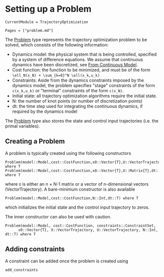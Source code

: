# Setting up a Problem
```@meta
CurrentModule = TrajectoryOptimization
```

```@contents
Pages = ["problem.md"]
```

The [Problem](@ref) type represents the trajectory optimization problem to be solved, which consists of the following information:

* Dynamics model: the physical system that is being controlled, specified by a system of difference equations. We assume that continuous dynamics have been discretized, see [From Continuous Model](@ref).
* Cost function: the function to be minimized, and must be of the form ``\ell_N(x_N) + \sum_{k=0}^N \ell(x_k,u_k)``
* Constraints: Aside from the dynamics constraints imposed by the dynamics model, the problem specifies "stage" constraints of the form ``c(x_k,u_k)`` or "terminal" constraints of the form ``c(x_N)``.
* Initial state: all trajectory optimization algorithms require the initial state.
* N: the number of knot points (or number of discretization points)
* dt: the time step used for integrating the continuous dynamics, if required by the dynamics model

The [Problem](@ref) type also stores the state and control input trajectories (i.e. the primal variables).

## Creating a Problem
A problem is typically created using the following constructors

```@docs
Problem(model::Model,cost::CostFunction,x0::Vector{T},U::VectorTrajectory{T},dt::T) where T
Problem(model::Model,cost::CostFunction,x0::Vector{T},U::Matrix{T},dt::T) where T
```
where `U` is either an n × N-1 matrix or a vector of n-dimensional vectors (VectorTrajectory). A bare-minimum constructor is also available

```@docs
Problem(model::Model,cost::CostFunction,N::Int,dt::T) where T
```
which initializes the initial state and the control input trajectory to zeros.

The inner constructor can also be used with caution.
```@docs
Problem(model::Model, cost::CostFunction, constraints::ConstraintSet,
      x0::Vector{T}, X::VectorTrajectory, U::VectorTrajectory, N::Int, dt::T) where T
```

## Adding constraints
A constraint can be added once the problem is created using

```@docs
add_constraints
```
